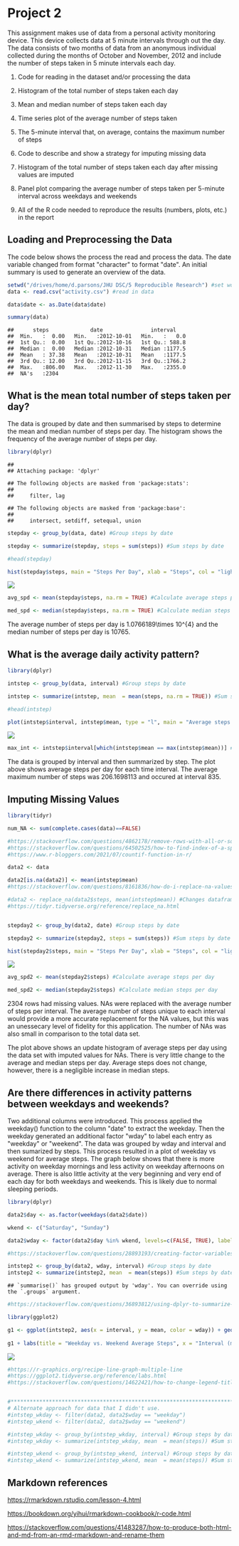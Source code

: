# Project 2

This assignment makes use of data from a personal activity monitoring device. This device collects data at 5 minute intervals through out the day. The data consists of two months of data from an anonymous individual collected during the months of October and November, 2012 and include the number of steps taken in 5 minute intervals each day.

1. Code for reading in the dataset and/or processing the data

2. Histogram of the total number of steps taken each day

3. Mean and median number of steps taken each day

4. Time series plot of the average number of steps taken

5. The 5-minute interval that, on average, contains the maximum number of steps

6. Code to describe and show a strategy for imputing missing data

7. Histogram of the total number of steps taken each day after missing values are imputed

8. Panel plot comparing the average number of steps taken per 5-minute interval across weekdays and weekends

9. All of the R code needed to reproduce the results (numbers, plots, etc.) in the report


## Loading and Preprocessing the Data

The code below shows the process the read and process the data. The date variable changed from format "character" to format "date". An initial summary is used to generate an overview of the data.  


```r
setwd("/drives/home/d.parsons/JHU DSC/5 Reproducible Research") #set working directory
data <- read.csv("activity.csv") #read in data

data$date <- as.Date(data$date)

summary(data)
```

```
##      steps             date               interval     
##  Min.   :  0.00   Min.   :2012-10-01   Min.   :   0.0  
##  1st Qu.:  0.00   1st Qu.:2012-10-16   1st Qu.: 588.8  
##  Median :  0.00   Median :2012-10-31   Median :1177.5  
##  Mean   : 37.38   Mean   :2012-10-31   Mean   :1177.5  
##  3rd Qu.: 12.00   3rd Qu.:2012-11-15   3rd Qu.:1766.2  
##  Max.   :806.00   Max.   :2012-11-30   Max.   :2355.0  
##  NA's   :2304
```


## What is the mean total number of steps taken per day?

The data is grouped by date and then summarised by steps to determine the mean and median number of steps per day. The histogram shows the frequency of the average number of steps per day. 


```r
library(dplyr)
```

```
## 
## Attaching package: 'dplyr'
```

```
## The following objects are masked from 'package:stats':
## 
##     filter, lag
```

```
## The following objects are masked from 'package:base':
## 
##     intersect, setdiff, setequal, union
```

```r
stepday <- group_by(data, date) #Group steps by date

stepday <- summarize(stepday, steps = sum(steps)) #Sum steps by date

#head(stepday) 

hist(stepday$steps, main = "Steps Per Day", xlab = "Steps", col = "lightblue") #Make histogram of steps per day. 
```

![](project1_files/figure-html/section2-1.png)<!-- -->


```r
avg_spd <- mean(stepday$steps, na.rm = TRUE) #Calculate average steps per day

med_spd <- median(stepday$steps, na.rm = TRUE) #Calculate median steps per day
```
The average number of steps per day is 1.0766189\times 10^{4} and the median number of steps per day is 10765.

## What is the average daily activity pattern?


```r
library(dplyr)

intstep <- group_by(data, interval) #Group steps by date

intstep <- summarize(intstep, mean  = mean(steps, na.rm = TRUE)) #Sum steps by date

#head(intstep)

plot(intstep$interval, intstep$mean, type = "l", main = "Average steps by interval", xlab = "Interval (minutes)", ylab = "Steps", col = "blue")
```

![](/tree/master/project1_files/figure-html/section3-1.png)<!-- -->

```r
max_int <- intstep$interval[which(intstep$mean == max(intstep$mean))] #Find interval of max steps
```

The data is grouped by interval and then summarized by step. The plot above shows average steps per day for each time interval. The average maximum number of steps was 206.1698113 and occured at interval 835. 

## Imputing Missing Values


```r
library(tidyr)

num_NA <- sum(complete.cases(data)==FALSE)

#https://stackoverflow.com/questions/4862178/remove-rows-with-all-or-some-nas-missing-values-in-data-frame
#https://stackoverflow.com/questions/64502525/how-to-find-index-of-a-specific-value-in-a-dataframe-r
#https://www.r-bloggers.com/2021/07/countif-function-in-r/

data2 <- data

data2[is.na(data2)] <- mean(intstep$mean)
#https://stackoverflow.com/questions/8161836/how-do-i-replace-na-values-with-zeros-in-an-r-dataframe

#data2 <- replace_na(data2$steps, mean(intstep$mean)) #Changes dataframe to list
#https://tidyr.tidyverse.org/reference/replace_na.html


stepday2 <- group_by(data2, date) #Group steps by date

stepday2 <- summarize(stepday2, steps = sum(steps)) #Sum steps by date

hist(stepday2$steps, main = "Steps Per Day", xlab = "Steps", col = "lightblue") #Make histogram of steps per day. 
```

![](project1_files/figure-html/section4-1.png)<!-- -->

```r
avg_spd2 <- mean(stepday2$steps) #Calculate average steps per day

med_spd2 <- median(stepday2$steps) #Calculate median steps per day
```

2304 rows had missing values. NAs were replaced with the average number of steps per interval. The average number of steps unique to each interval would provide a more accurate replacement for the NA values, but this was an unessecary level of fidelity for this application. The number of NAs was also small in comparison to the total data set. 

The plot above shows an update histogram of average steps per day using the data set with imputed values for NAs. There is very little change to the average and median steps per day. Average steps does not change, however, there is a negligible increase in median steps.

## Are there differences in activity patterns between weekdays and weekends?

Two additional columns were introduced. This process applied the weekday() function to the column "date" to extract the weekday. Then the weekday generated an additional factor "wday" to label each entry as "weekday" or "weekend". The data was grouped by wday and interval and then sumarized by steps. This process resulted in a plot of weekday vs weekend for average steps. The graph below shows that there is more activity on weekday mornings and less activity on weekday afternoons on average. There is also little activity at the very beginning and very end of each day for both weekdays and weekends. This is likely due to normal sleeping periods. 


```r
library(dplyr)

data2$day <- as.factor(weekdays(data2$date))

wkend <- c("Saturday", "Sunday")

data2$wday <- factor(data2$day %in% wkend, levels=c(FALSE, TRUE), labels=c('weekday', 'weekend'))

#https://stackoverflow.com/questions/28893193/creating-factor-variables-weekend-and-weekday-from-date

intstep2 <- group_by(data2, wday, interval) #Group steps by date
intstep2 <- summarize(intstep2, mean  = mean(steps)) #Sum steps by date
```

```
## `summarise()` has grouped output by 'wday'. You can override using the `.groups` argument.
```

```r
#https://stackoverflow.com/questions/36893812/using-dplyr-to-summarize-by-multiple-groups

library(ggplot2)

g1 <- ggplot(intstep2, aes(x = interval, y = mean, color = wday)) + geom_line() #plot base graph
  
g1 + labs(title = "Weekday vs. Weekend Average Steps", x = "Interval (minutes)", y = "Average Steps", color = "Day") #add titles
```

![](project1_files/figure-html/section5-1.png)<!-- -->

```r
#https://r-graphics.org/recipe-line-graph-multiple-line
#https://ggplot2.tidyverse.org/reference/labs.html
#https://stackoverflow.com/questions/14622421/how-to-change-legend-title-in-ggplot


#**************************************************************************************************
# Alternate approach for data that I didn't use. 
#intstep_wkday <- filter(data2, data2$wday == "weekday")
#intstep_wkend <- filter(data2, data2$wday == "weekend")

#intstep_wkday <- group_by(intstep_wkday, interval) #Group steps by date
#intstep_wkday <- summarize(intstep_wkday, mean  = mean(steps)) #Sum steps by date

#intstep_wkend <- group_by(intstep_wkend, interval) #Group steps by date
#intstep_wkend <- summarize(intstep_wkend, mean  = mean(steps)) #Sum steps by date
```

## Markdown references

https://rmarkdown.rstudio.com/lesson-4.html

https://bookdown.org/yihui/rmarkdown-cookbook/r-code.html

https://stackoverflow.com/questions/41483287/how-to-produce-both-html-and-md-from-an-rmd-rmarkdown-and-rename-them


